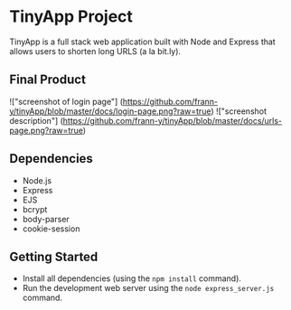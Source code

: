 # TinyApp Project

TinyApp is a full stack web application built with Node and Express that allows users to shorten long URLS (a la bit.ly).

## Final Product

!["screenshot of login page"] (https://github.com/frann-y/tinyApp/blob/master/docs/login-page.png?raw=true)
!["screenshot description"] (https://github.com/frann-y/tinyApp/blob/master/docs/urls-page.png?raw=true)

## Dependencies

- Node.js
- Express
- EJS
- bcrypt
- body-parser
- cookie-session

## Getting Started

- Install all dependencies (using the `npm install` command).
- Run the development web server using the `node express_server.js` command.